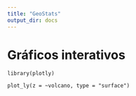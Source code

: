 ```yaml
---
title: "GeoStats"
output_dir: docs
---
```


# Gráficos interativos

```{r}
library(plotly)

plot_ly(z = ~volcano, type = "surface")
```
